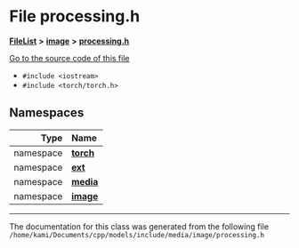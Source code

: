 

# File processing.h



[**FileList**](files.md) **>** [**image**](dir_b86c9d22e47aa9431a2bbc5d6808d12b.md) **>** [**processing.h**](image_2processing_8h.md)

[Go to the source code of this file](image_2processing_8h_source.md)



* `#include <iostream>`
* `#include <torch/torch.h>`













## Namespaces

| Type | Name |
| ---: | :--- |
| namespace | [**torch**](namespacetorch.md) <br> |
| namespace | [**ext**](namespacetorch_1_1ext.md) <br> |
| namespace | [**media**](namespacetorch_1_1ext_1_1media.md) <br> |
| namespace | [**image**](namespacetorch_1_1ext_1_1media_1_1image.md) <br> |





















































------------------------------
The documentation for this class was generated from the following file `/home/kami/Documents/cpp/models/include/media/image/processing.h`

